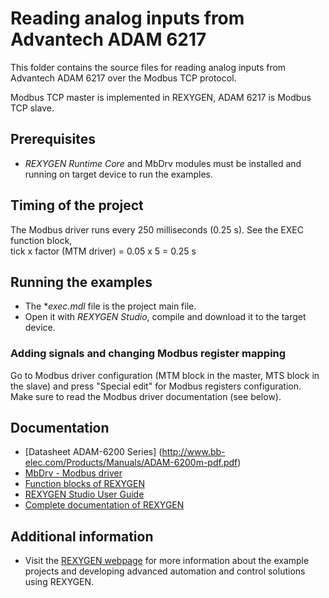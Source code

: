 Reading analog inputs from Advantech ADAM 6217
==============================================

This folder contains the source files for reading analog inputs from Advantech
ADAM 6217 over the Modbus TCP protocol.

Modbus TCP master is implemented in REXYGEN, ADAM 6217 is Modbus
TCP slave.

## Prerequisites ##
- *REXYGEN Runtime Core* and MbDrv modules must be installed and running on target 
device to run the examples.

## Timing of the project ##
The Modbus driver runs every 250 milliseconds (0.25 s). See the EXEC function block,  
tick x factor (MTM driver) = 0.05 x 5 = 0.25 s

## Running the examples ##
- The **exec.mdl* file is the project main file.
- Open it with *REXYGEN Studio*, compile and download it to the target device.

### Adding signals and changing Modbus register mapping ###
Go to Modbus driver configuration (MTM block in the master, MTS block in the 
slave) and press "Special edit" for Modbus registers configuration. Make sure 
to read the Modbus driver documentation (see below).

## Documentation ##
- [Datasheet ADAM-6200 Series] (http://www.bb-elec.com/Products/Manuals/ADAM-6200m-pdf.pdf)
- [MbDrv - Modbus driver](https://www.rexygen.com/doc/PDF/ENGLISH/MbDrv_ENG.pdf)
- [Function blocks of REXYGEN](https://www.rexygen.com/doc/PDF/ENGLISH/BRef_ENG.pdf)
- [REXYGEN Studio User Guide](https://www.rexygen.com/doc/PDF/ENGLISH/RexygenStudio_ENG.pdf)
- [Complete documentation of REXYGEN](http://www.rexygen.com/documentation-and-support)

## Additional information ##
- Visit the [REXYGEN webpage](http://www.rexygen.com) 
for more information about the example projects and developing advanced 
automation and control solutions using REXYGEN.
